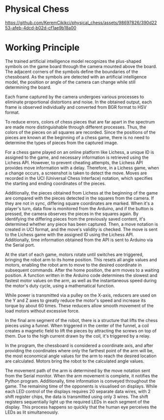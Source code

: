 # Physical Chess

https://github.com/KeremCikikci/physical_chess/assets/98697826/390d2253-afeb-4dcd-b02d-cf1ae9b18a00

# Working Principle

The trained artificial intelligence model recognizes the plus-shaped symbols on the game board 
through the camera mounted above the board. The adjacent corners of the symbols define the 
boundaries of the chessboard. As the symbols are detected with an artificial intelligence 
model, the position or angle of the camera can change while still determining the board.

Each frame captured by the camera undergoes various processes to eliminate proportional 
distortions and noise. In the obtained output, each frame is observed individually and 
converted from BGR format to HSV format. 

To reduce errors, colors of chess pieces that are far apart in the spectrum are made more 
distinguishable through different processes. Thus, the colors of the pieces on all squares are 
recorded. Since the positions of the pieces are known at the beginning of a chess game, there 
is no need to determine the types of pieces from the captured image.

For a chess game played on an online platform like Lichess, a unique ID is assigned to the 
game, and necessary information is retrieved using the Lichess API. However, to prevent 
cheating attempts, the Lichess API provides move information with a delay. Therefore, in a 
Lichess game, when a change occurs, a screenshot is taken to detect the move. Moves are 
recorded in the UCI (Universal Chess Interface) notation, which specifies the starting and 
ending coordinates of the pieces.

Additionally, the pieces obtained from Lichess at the beginning of the game are compared with 
the pieces detected in the squares from the camera. If they are not in sync, differing square 
coordinates are marked. When it's a player's turn, data flow is monitored from the Arduino, and 
if the button is pressed, the camera observes the pieces in the squares again. By identifying 
the differing pieces from the previously saved content, it's determined whether any piece has 
been captured. Then, a move notation is created in UCI format, and the move's validity is 
checked. The move is sent to the Lichess game with the assigned ID using the Lichess API. 
Additionally, time information obtained from the API is sent to Arduino via the Serial port.

At the start of each game, motors rotate until switches are triggered, bringing the robot arm 
to its home position. This resets all angle values and motors, enabling the robot arm to move 
to the desired coordinate in subsequent commands. After the home position, the arm moves to a 
waiting position. A function written in the Arduino code determines the slowest and fastest 
motor values on the arm, as well as the instantaneous speed during the motor's duty cycle, 
using a mathematical function.

While power is transmitted via a pulley on the X-axis, reducers are used on the Y and Z axes to 
greatly reduce the motor's speed and increase its torque by about 60 times. These reducers 
allow smooth movement of the load motors without excessive force.

In the final arm segment of the robot, there is a structure that lifts the chess pieces using a 
funnel. When triggered in the center of the funnel, a coil creates a magnetic field to lift the 
pieces by attracting the screws on top of them. Due to the high current drawn by the coil, it's 
triggered by a relay.

In the program, the chessboard is considered a coordinate axis, and after providing the 
coordinates where only the farthest point of the arm will be, the most economical angle values 
for the arm to reach the desired location are calculated. Motors bring the robot to the 
calculated angle values.

The movement path of the arm is determined by the move notation sent from the Serial monitor. 
When the arm movement is complete, it notifies the Python program. Additionally, time 
information is conveyed throughout the game. The remaining time of the opponents is visualised 
on displays. While each LED control of the displays requires 20 separate data wires, with 2 shift 
register chips, the data is transmitted using only 3 wires. The shift registers sequentially 
light up the required LEDs in each segment of the display. This process happens so quickly that 
the human eye perceives the LEDs as lit simultaneously.

